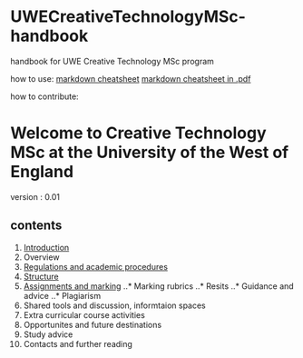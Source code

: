 # UWECreativeTechnologyMSc-handbook
handbook for UWE Creative Technology MSc program

 how to use:
  [markdown cheatsheet](https://github.com/adam-p/markdown-here/wiki/Markdown-Cheatsheet)
  [markdown cheatsheet in .pdf](https://guides.github.com/pdfs/markdown-cheatsheet-online.pdf)
  
 how to contribute:

# Welcome to Creative Technology MSc at the University of the West of England

version : 0.01 

## contents
1. [Introduction](introduction.md)
2. Overview
3. [Regulations and academic procedures](regulations.md)
4. [Structure](structure.md)
5. [Assignments and marking](assignments.md)
..* Marking rubrics
..* Resits
..* Guidance and advice
..* Plagiarism
6. Shared tools and discussion, informtaion spaces
6. Extra curricular course activities
7. Opportunites and future destinations
8. Study advice
9. Contacts and further reading



